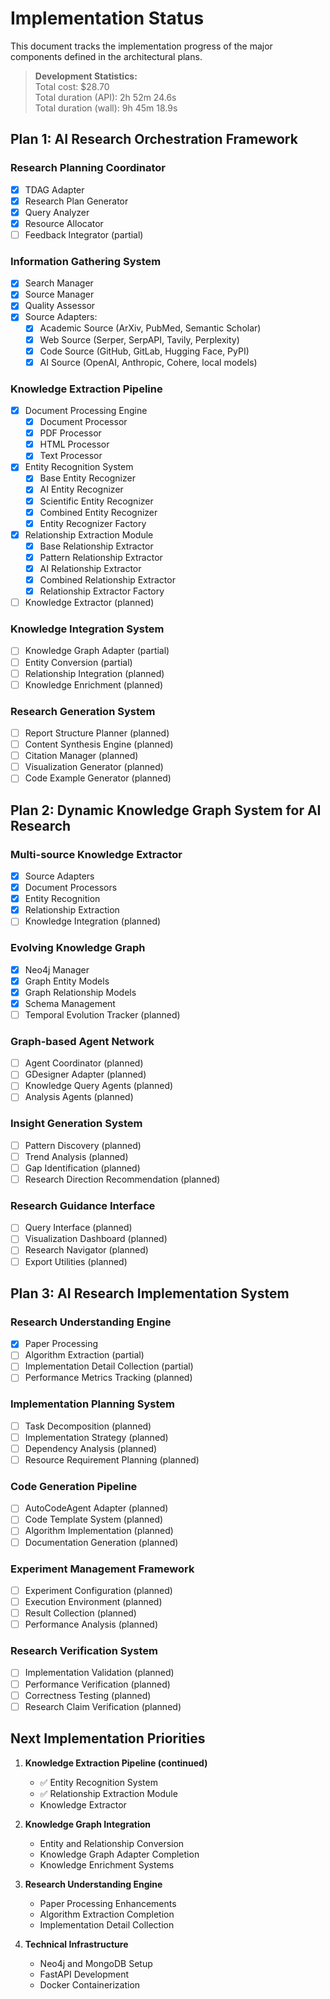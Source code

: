 # Implementation Status

This document tracks the implementation progress of the major components defined in the architectural plans.

> **Development Statistics:**  
> Total cost: $28.70  
> Total duration (API): 2h 52m 24.6s  
> Total duration (wall): 9h 45m 18.9s  

## Plan 1: AI Research Orchestration Framework

### Research Planning Coordinator
- [x] TDAG Adapter
- [x] Research Plan Generator
- [x] Query Analyzer
- [x] Resource Allocator
- [ ] Feedback Integrator (partial)

### Information Gathering System
- [x] Search Manager
- [x] Source Manager
- [x] Quality Assessor
- [x] Source Adapters:
  - [x] Academic Source (ArXiv, PubMed, Semantic Scholar)
  - [x] Web Source (Serper, SerpAPI, Tavily, Perplexity)
  - [x] Code Source (GitHub, GitLab, Hugging Face, PyPI)
  - [x] AI Source (OpenAI, Anthropic, Cohere, local models)

### Knowledge Extraction Pipeline
- [x] Document Processing Engine
  - [x] Document Processor
  - [x] PDF Processor
  - [x] HTML Processor
  - [x] Text Processor
- [x] Entity Recognition System
  - [x] Base Entity Recognizer
  - [x] AI Entity Recognizer
  - [x] Scientific Entity Recognizer
  - [x] Combined Entity Recognizer
  - [x] Entity Recognizer Factory
- [x] Relationship Extraction Module
  - [x] Base Relationship Extractor
  - [x] Pattern Relationship Extractor
  - [x] AI Relationship Extractor
  - [x] Combined Relationship Extractor
  - [x] Relationship Extractor Factory
- [ ] Knowledge Extractor (planned)

### Knowledge Integration System
- [ ] Knowledge Graph Adapter (partial)
- [ ] Entity Conversion (partial)
- [ ] Relationship Integration (planned)
- [ ] Knowledge Enrichment (planned)

### Research Generation System
- [ ] Report Structure Planner (planned)
- [ ] Content Synthesis Engine (planned)
- [ ] Citation Manager (planned)
- [ ] Visualization Generator (planned)
- [ ] Code Example Generator (planned)

## Plan 2: Dynamic Knowledge Graph System for AI Research

### Multi-source Knowledge Extractor
- [x] Source Adapters
- [x] Document Processors
- [x] Entity Recognition
- [x] Relationship Extraction
- [ ] Knowledge Integration (planned)

### Evolving Knowledge Graph
- [x] Neo4j Manager
- [x] Graph Entity Models
- [x] Graph Relationship Models
- [x] Schema Management
- [ ] Temporal Evolution Tracker (planned)

### Graph-based Agent Network
- [ ] Agent Coordinator (planned)
- [ ] GDesigner Adapter (planned)
- [ ] Knowledge Query Agents (planned)
- [ ] Analysis Agents (planned)

### Insight Generation System
- [ ] Pattern Discovery (planned)
- [ ] Trend Analysis (planned)
- [ ] Gap Identification (planned)
- [ ] Research Direction Recommendation (planned)

### Research Guidance Interface
- [ ] Query Interface (planned)
- [ ] Visualization Dashboard (planned)
- [ ] Research Navigator (planned)
- [ ] Export Utilities (planned)

## Plan 3: AI Research Implementation System

### Research Understanding Engine
- [x] Paper Processing
- [ ] Algorithm Extraction (partial)
- [ ] Implementation Detail Collection (partial)
- [ ] Performance Metrics Tracking (planned)

### Implementation Planning System
- [ ] Task Decomposition (planned)
- [ ] Implementation Strategy (planned)
- [ ] Dependency Analysis (planned)
- [ ] Resource Requirement Planning (planned)

### Code Generation Pipeline
- [ ] AutoCodeAgent Adapter (planned)
- [ ] Code Template System (planned)
- [ ] Algorithm Implementation (planned)
- [ ] Documentation Generation (planned)

### Experiment Management Framework
- [ ] Experiment Configuration (planned)
- [ ] Execution Environment (planned)
- [ ] Result Collection (planned)
- [ ] Performance Analysis (planned)

### Research Verification System
- [ ] Implementation Validation (planned)
- [ ] Performance Verification (planned)
- [ ] Correctness Testing (planned)
- [ ] Research Claim Verification (planned)

## Next Implementation Priorities

1. **Knowledge Extraction Pipeline (continued)**
   - ✅ Entity Recognition System
   - ✅ Relationship Extraction Module
   - Knowledge Extractor

2. **Knowledge Graph Integration**
   - Entity and Relationship Conversion
   - Knowledge Graph Adapter Completion
   - Knowledge Enrichment Systems

3. **Research Understanding Engine**
   - Paper Processing Enhancements
   - Algorithm Extraction Completion
   - Implementation Detail Collection

4. **Technical Infrastructure**
   - Neo4j and MongoDB Setup
   - FastAPI Development
   - Docker Containerization